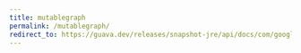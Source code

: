 ```yaml
---
title: mutablegraph
permalink: /mutablegraph/
redirect_to: https://guava.dev/releases/snapshot-jre/api/docs/com/google/common/graph/MutableGraph.html
---
```

